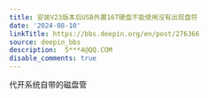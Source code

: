 ```yaml
---
title: 安装V23版本后USB外置16T硬盘不能使用没有出现盘符
date: '2024-08-10'
linkTitle: https://bbs.deepin.org/en/post/276366
source: deepin_bbs
description:  5***4@QQ.COM 
disable_comments: true
---
```

代开系统自带的磁盘管
